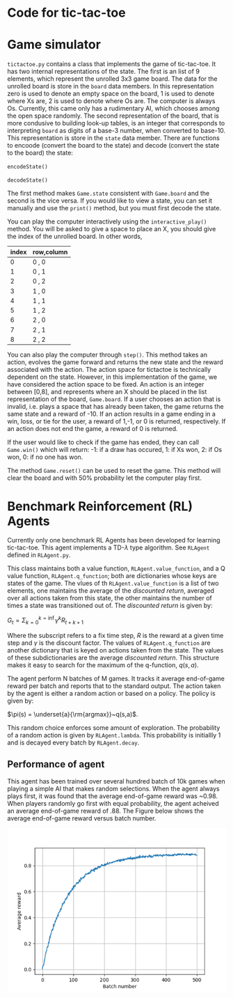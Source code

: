 # Code for tic-tac-toe

# Game simulator
`tictactoe.py` contains a class that implements the game of tic-tac-toe.
It has two internal representations of the state.  The first is an list
of 9 elements, which represent the unrolled 3x3 game board.
The data for the unrolled board is store in the `board` data members.
In this
representation zero is used to denote an empty space on the board, 1 is
used to denote where Xs are, 2 is used to denote where Os are.  The
computer is always Os.  Currently, this came only has a rudimentary
AI, which chooses among the open space randomly.  The second representation
of the board, that is more condusive to building look-up tables, is
an integer that corresponds to interpreting `board` as digits of a
base-3 number, when converted to base-10.  This representation is
store in the `state` data member.  There are functions to encoode
(convert the board to the state) and decode (convert the state to the
board) the state:

`encodeState()`

`decodeState()`

The first method makes `Game.state` consistent with `Game.board` and
the second is the vice versa.  If you would like to view a state, you
can set it manually and use the `print()` method, but you must first
decode the state.


You can play the computer interactively using the `interactive_play()`
method.  You will be asked to give a space to place an X, you should
give the index of the unrolled board.  In other words,

|index |  row,column    |
|------------|----------|
|   0  | 0 , 0          |
|   1  | 0 , 1		|
|   2  | 0 , 2		|
|   3  | 1 , 0		|
|   4  | 1 , 1		|
|   5  | 1 , 2		|
|   6  | 2 , 0		|
|   7  | 2 , 1		|
|   8  | 2 , 2		|

You can also play the computer through `step()`.  This method takes
an action, evolves the game forward and returns the new state and the
reward associated with the action.  The action space for tictactoe is
technically dependent on the state. However, in this implementation of
the game, we have considered the action space to be fixed.  An action
is an integer between [0,8], and represents where an X should be placed
in the list representation of the board, `Game.board`.  If a user chooses
an action that is invalid, i.e. plays a space that has already been
taken, the game returns the same state and a reward of -10.  If an
action results in a game ending in a win, loss, or tie for the user,
a reward of 1,-1, or 0 is returned, respectively.
If an action does not end the game, a reward of 0 is returned.

If the user would like to check if the game has ended, they can call
`Game.win()` which will return:
-1: if a draw has occured,
 1: if Xs won,
 2: if Os won,
 0: if no one has won.

The method `Game.reset()` can be used to reset the game.  This method will
clear the board and with 50% probability let the computer play first.  

# Benchmark Reinforcement (RL) Agents

Currently only one benchmark RL Agents has been developed for learning
tic-tac-toe. This agent implements a TD-$\lambda$ type algorithm. See
`RLAgent` defined in `RLAgent.py`.  

This class maintains both a value 
function, `RLAgent.value_function`, and a Q value function, 
`RLAgent.q_function`; both are dictionaries whose keys are states of
the game. The vlues of th `RLAgent.value_function` is a list of two elements, 
one maintains the average of the *discounted return*, averaged over all actions 
taken from this state, the other maintains the number of times a state was 
transitioned out of.  The *discounted return* is given by: 

$G_t = \Sigma_{k=0}^{k=\inf}\gamma^kR_{t+k+1}$

Where the subscript refers to a fix time step, $R$ is the reward at a given time 
step and $\gamma$ is the discount factor.  The values of `RLAgent.q_function`
are another dictionary that is keyed on actions taken from the state.  The values 
of these subdictionaries are the average *discounted return*.  This structure 
makes it easy to search for the maximum of the q-function, $q(s,a)$.

The agent perform N batches of M games.  It tracks it average end-of-game reward
per batch and reports that to the standard output.  The action taken by the agent 
is either a random action or based on a policy.  The policy is given by: 

$\pi(s) = \underset{a}{\rm{argmax}}~q(s,a)$.

This random choice enforces some amount of exploration.  The probability of 
a random action is given by `RLAgent.lambda`.  This probability is initiallly
1 and is decayed every batch by `RLAgent.decay`.  

## Performance of agent

This agent has been trained over several hundred batch of 10k games when 
playing a simple AI that makes random selections.  When the agent always
plays first, it was found that the average end-of-game reward was ~0.98.  When
players randomly go first with equal probability, the agent acheived an 
average end-of-game reward of .88.  The Figure below shows the average 
end-of-game reward versus batch number. 

![This is an image](https://github.com/awhitbeck/rl/blob/main/tictactoe/TDL_tictactoe.png)
